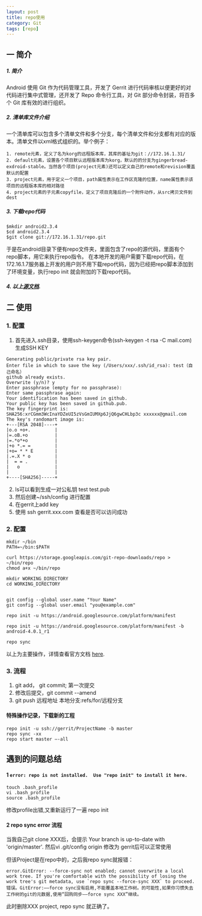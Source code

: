 ```yaml
---
layout: post
title: repo使用
category: Git
tags: [repo]
---
```


## 一  简介

##### 1. 简介
Android 使用 Git 作为代码管理工具，开发了 Gerrit 进行代码审核以便更好的对代码进行集中式管理，还开发了 Repo 命令行工具，对 Git 部分命令封装，将百多个 Git 库有效的进行组织。

##### 2.  清单库文件介绍
一个清单库可以包含多个清单文件和多个分支，每个清单文件和分支都有对应的版本。清单文件以xml格式组织的。举个例子：

```
1. remote元素，定义了名为korg的远程版本库，其库的基址为git：//172.16.1.31/
2. default元素，设置各个项目默认远程版本库为korg，默认的的分支为gingerbread-exdroid-stable。当然各个项目(project元素)还可以定义自己的remote和revision覆盖默认的配置
3. project元素，用于定义一个项目，path属性表示在工作区克隆的位置，name属性表示该项目的远程版本库的相对路径
4. project元素的子元素copyfile，定义了项目克隆后的一个附件动作，从src拷贝文件到dest
```

##### 3. 下载repo代码

```
$mkdir android2.3.4
$cd android2.3.4
$git clone git://172.16.1.31/repo.git
```
于是在android目录下便有repo文件夹，里面包含了repo的源代码，里面有个repo脚本，用它来执行repo指令。
在本地开发的用户需要下载repo代码，在172.16.1.7服务器上开发的用户则不用下载repo代码，因为已经把repo脚本添加到了环境变量，执行repo init 就会附加的下载repo代码。

##### 4. 以上[源文档](http://blog.csdn.net/skyflying2012/article/details/23742683).

## 二 使用

### 1. 配置
1. 首先进入.ssh目录，使用ssh-keygen命令(ssh-keygen  -t rsa -C mail.com)生成SSH KEY

```
Generating public/private rsa key pair.
Enter file in which to save the key (/Users/xxx/.ssh/id_rsa): test（自己命名） 
github already exists.
Overwrite (y/n)? y
Enter passphrase (empty for no passphrase): 
Enter same passphrase again: 
Your identification has been saved in github.
Your public key has been saved in github.pub.
The key fingerprint is:
SHA256:xrCGmm3WcInaYDZeUI5zVsGmIUMXp6JjQ6gwCHLbp3c xxxxxx@gmail.com
The key's randomart image is:
+---[RSA 2048]----+
|o.o +o+.         |
|=.oB.+o          |
|=.*o*+o          |
|+o *.= =         |
|+o= * * E        |
|.=.X * o         |
|  = = .          |
|   o             |
|                 |
+----[SHA256]-----+
```
2. ls可以看到生成一对公私钥 test test.pub
3. 然后创建~/ssh/config 进行配置
4. 在gerrit上add key
5. 使用 ssh gerrit.xxx.com 查看是否可以访问成功

### 2. 配置 

```
mkdir ~/bin
PATH=~/bin:$PATH

curl https://storage.googleapis.com/git-repo-downloads/repo > ~/bin/repo
chmod a+x ~/bin/repo

mkdir WORKING_DIRECTORY
cd WORKING_DIRECTORY


git config --global user.name "Your Name"
git config --global user.email "you@example.com"

repo init -u https://android.googlesource.com/platform/manifest

repo init -u https://android.googlesource.com/platform/manifest -b android-4.0.1_r1

repo sync
```

以上为主要操作，详情查看官方文档
[here](https://source.android.com/source/downloading.html).

### 3. 流程
1. git add， git commit; 第一次提交 
2. 修改后提交，git commit --amend
3. git push 远程地址 本地分支:refs/for/远程分支

#### 特殊操作记录，下载新的工程

```
repo init -u ssh://gerrit/ProjectName -b master
repo sync -xx
repo start master —-all
```

## 遇到的问题总结

#### 1 `error: repo is not installed.  Use "repo init" to install it here.`

```
touch .bash_profile
vi .bash_profile
source .bash_profile
```
修改profile出错,又重新运行了一遍 repo init 

#### 2 repo sync error 流程

当我自己git clone XXX后，会提示
Your branch is up-to-date with 'origin/master'.
然后vi .git/config origin 修改为 gerrit后可以正常使用

但该Project是在repo中的，之后我repo sync就报错：

```
error.GitError: --force-sync not enabled; cannot overwrite a local work tree. If you're comfortable with the possibility of losing the work tree's git metadata, use `repo sync --force-sync XXX` to proceed.
错误。GitError:——force sync没有启用,不能覆盖本地工作树。的可能性,如果你习惯失去工作树的git的元数据,使用“回购同步——force sync XXX”继续。
```
此时删除XXX project, repo sync 就正确了。